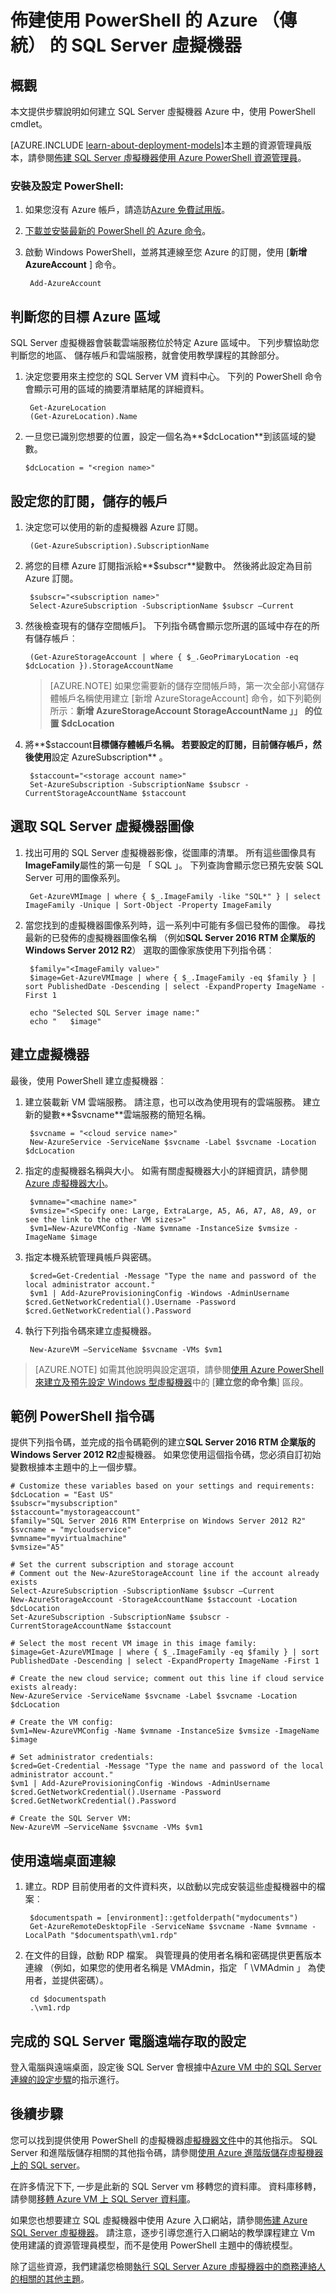 <properties
    pageTitle="建立 SQL Server 虛擬機器中 Azure PowerShell （傳統） |Microsoft Azure"
    description="提供步驟與 PowerShell 指令碼建立 Azure VM 與 SQL Server 虛擬機器圖庫的圖像。 本主題會使用傳統的部署模式。"
    services="virtual-machines-windows"
    documentationCenter="na"
    authors="rothja"
    manager="jhubbard"
    editor=""
    tags="azure-service-management" />
<tags
    ms.service="virtual-machines-windows"
    ms.devlang="na"
    ms.topic="article"
    ms.tgt_pltfrm="vm-windows-sql-server"
    ms.workload="infrastructure-services"
    ms.date="10/07/2016"
    ms.author="jroth" />

# <a name="provision-a-sql-server-virtual-machine-using-azure-powershell-classic"></a>佈建使用 PowerShell 的 Azure （傳統） 的 SQL Server 虛擬機器

## <a name="overview"></a>概觀

本文提供步驟說明如何建立 SQL Server 虛擬機器 Azure 中，使用 PowerShell cmdlet。

[AZURE.INCLUDE [learn-about-deployment-models](../../includes/learn-about-deployment-models-classic-include.md)]本主題的資源管理員版本，請參閱[佈建 SQL Server 虛擬機器使用 Azure PowerShell 資源管理員](virtual-machines-windows-ps-sql-create.md)。

### <a name="install-and-configure-powershell"></a>安裝及設定 PowerShell:

1. 如果您沒有 Azure 帳戶，請造訪[Azure 免費試用版](https://azure.microsoft.com/pricing/free-trial/)。

2. [下載並安裝最新的 PowerShell 的 Azure 命令](../powershell-install-configure.md)。

3. 啟動 Windows PowerShell，並將其連線至您 Azure 的訂閱，使用 [**新增 AzureAccount** ] 命令。

        Add-AzureAccount

## <a name="determine-your-target-azure-region"></a>判斷您的目標 Azure 區域

SQL Server 虛擬機器會裝載雲端服務位於特定 Azure 區域中。 下列步驟協助您判斷您的地區、 儲存帳戶和雲端服務，就會使用教學課程的其餘部分。

1. 決定您要用來主控您的 SQL Server VM 資料中心。 下列的 PowerShell 命令會顯示可用的區域的摘要清單結尾的詳細資料。

        Get-AzureLocation
        (Get-AzureLocation).Name

2.  一旦您已識別您想要的位置，設定一個名為**$dcLocation**到該區域的變數。

        $dcLocation = "<region name>"

## <a name="set-your-subscription-and-storage-account"></a>設定您的訂閱，儲存的帳戶

1. 決定您可以使用的新的虛擬機器 Azure 訂閱。

        (Get-AzureSubscription).SubscriptionName

1. 將您的目標 Azure 訂閱指派給**$subscr**變數中。 然後將此設定為目前 Azure 訂閱。

        $subscr="<subscription name>"
        Select-AzureSubscription -SubscriptionName $subscr –Current

1. 然後檢查現有的儲存空間帳戶]。 下列指令碼會顯示您所選的區域中存在的所有儲存帳戶︰

        (Get-AzureStorageAccount | where { $_.GeoPrimaryLocation -eq $dcLocation }).StorageAccountName

    >[AZURE.NOTE] 如果您需要新的儲存空間帳戶時，第一次全部小寫儲存體帳戶名稱使用建立 [新增 AzureStorageAccount] 命令，如下列範例所示︰**新增 AzureStorageAccount StorageAccountName 」<storage account name>」 的位置 $dcLocation**

1. 將**$staccount**目標儲存體帳戶名稱。 若要設定的訂閱，目前儲存帳戶，然後使用**設定 AzureSubscription** 。

        $staccount="<storage account name>"
        Set-AzureSubscription -SubscriptionName $subscr -CurrentStorageAccountName $staccount

## <a name="select-a-sql-server-virtual-machine-image"></a>選取 SQL Server 虛擬機器圖像

1. 找出可用的 SQL Server 虛擬機器影像，從圖庫的清單。 所有這些圖像具有**ImageFamily**屬性的第一句是 「 SQL 」。 下列查詢會顯示您已預先安裝 SQL Server 可用的圖像系列。

        Get-AzureVMImage | where { $_.ImageFamily -like "SQL*" } | select ImageFamily -Unique | Sort-Object -Property ImageFamily

1. 當您找到的虛擬機器圖像系列時，這一系列中可能有多個已發佈的圖像。 尋找最新的已發佈的虛擬機器圖像名稱 （例如**SQL Server 2016 RTM 企業版的 Windows Server 2012 R2**） 選取的圖像家族使用下列指令碼︰

        $family="<ImageFamily value>"
        $image=Get-AzureVMImage | where { $_.ImageFamily -eq $family } | sort PublishedDate -Descending | select -ExpandProperty ImageName -First 1

        echo "Selected SQL Server image name:"
        echo "   $image"

## <a name="create-the-virtual-machine"></a>建立虛擬機器

最後，使用 PowerShell 建立虛擬機器︰

1. 建立裝載新 VM 雲端服務。 請注意，也可以改為使用現有的雲端服務。 建立新的變數**$svcname**雲端服務的簡短名稱。

        $svcname = "<cloud service name>"
        New-AzureService -ServiceName $svcname -Label $svcname -Location $dcLocation

2. 指定的虛擬機器名稱與大小。 如需有關虛擬機器大小的詳細資訊，請參閱[Azure 虛擬機器大小](virtual-machines-windows-sizes.md)。

        $vmname="<machine name>"
        $vmsize="<Specify one: Large, ExtraLarge, A5, A6, A7, A8, A9, or see the link to the other VM sizes>"
        $vm1=New-AzureVMConfig -Name $vmname -InstanceSize $vmsize -ImageName $image

3. 指定本機系統管理員帳戶與密碼。

        $cred=Get-Credential -Message "Type the name and password of the local administrator account."
        $vm1 | Add-AzureProvisioningConfig -Windows -AdminUsername $cred.GetNetworkCredential().Username -Password $cred.GetNetworkCredential().Password

4. 執行下列指令碼來建立虛擬機器。

        New-AzureVM –ServiceName $svcname -VMs $vm1

>[AZURE.NOTE] 如需其他說明與設定選項，請參閱[使用 Azure PowerShell 來建立及預先設定 Windows 型虛擬機器](virtual-machines-windows-classic-create-powershell.md)中的 [**建立您的命令集**] 區段。

## <a name="example-powershell-script"></a>範例 PowerShell 指令碼

提供下列指令碼，並完成的指令碼範例的建立**SQL Server 2016 RTM 企業版的 Windows Server 2012 R2**虛擬機器。 如果您使用這個指令碼，您必須自訂初始變數根據本主題中的上一個步驟。

    # Customize these variables based on your settings and requirements:
    $dcLocation = "East US"
    $subscr="mysubscription"
    $staccount="mystorageaccount"
    $family="SQL Server 2016 RTM Enterprise on Windows Server 2012 R2"
    $svcname = "mycloudservice"
    $vmname="myvirtualmachine"
    $vmsize="A5"

    # Set the current subscription and storage account
    # Comment out the New-AzureStorageAccount line if the account already exists
    Select-AzureSubscription -SubscriptionName $subscr –Current
    New-AzureStorageAccount -StorageAccountName $staccount -Location $dcLocation
    Set-AzureSubscription -SubscriptionName $subscr -CurrentStorageAccountName $staccount

    # Select the most recent VM image in this image family:
    $image=Get-AzureVMImage | where { $_.ImageFamily -eq $family } | sort PublishedDate -Descending | select -ExpandProperty ImageName -First 1

    # Create the new cloud service; comment out this line if cloud service exists already:
    New-AzureService -ServiceName $svcname -Label $svcname -Location $dcLocation

    # Create the VM config:
    $vm1=New-AzureVMConfig -Name $vmname -InstanceSize $vmsize -ImageName $image

    # Set administrator credentials:
    $cred=Get-Credential -Message "Type the name and password of the local administrator account."
    $vm1 | Add-AzureProvisioningConfig -Windows -AdminUsername $cred.GetNetworkCredential().Username -Password $cred.GetNetworkCredential().Password

    # Create the SQL Server VM:
    New-AzureVM –ServiceName $svcname -VMs $vm1


## <a name="connect-with-remote-desktop"></a>使用遠端桌面連線

1. 建立。RDP 目前使用者的文件資料夾，以啟動以完成安裝這些虛擬機器中的檔案︰

        $documentspath = [environment]::getfolderpath("mydocuments")
        Get-AzureRemoteDesktopFile -ServiceName $svcname -Name $vmname -LocalPath "$documentspath\vm1.rdp"

1. 在文件的目錄，啟動 RDP 檔案。 與管理員的使用者名稱和密碼提供更舊版本連線 （例如，如果您的使用者名稱是 VMAdmin，指定 「 \VMAdmin 」 為使用者，並提供密碼）。

        cd $documentspath
        .\vm1.rdp

## <a name="complete-the-configuration-of-the-sql-server-machine-for-remote-access"></a>完成的 SQL Server 電腦遠端存取的設定

登入電腦與遠端桌面，設定後 SQL Server 會根據中[Azure VM 中的 SQL Server 連線的設定步驟](virtual-machines-windows-classic-sql-connect.md#steps-for-configuring-sql-server-connectivity-in-an-azure-vm)的指示進行。

## <a name="next-steps"></a>後續步驟

您可以找到提供使用 PowerShell 的虛擬機器[虛擬機器文件](virtual-machines-windows-classic-create-powershell.md)中的其他指示。 SQL Server 和進階版儲存相關的其他指令碼，請參閱[使用 Azure 進階版儲存虛擬機器上的 SQL server](virtual-machines-windows-classic-sql-server-premium-storage.md)。

在許多情況下下, 一步是此新的 SQL Server vm 移轉您的資料庫。 資料庫移轉，請參閱[移轉 Azure VM 上 SQL Server 資料庫](virtual-machines-windows-migrate-sql.md)。

如果您也想要建立 SQL 虛擬機器中使用 Azure 入口網站，請參閱[佈建 Azure SQL Server 虛擬機器](virtual-machines-windows-portal-sql-server-provision.md)。 請注意，逐步引導您進行入口網站的教學課程建立 Vm 使用建議的資源管理員模型，而不是使用 PowerShell 主題中的傳統模型。

除了這些資源，我們建議您檢閱[執行 SQL Server Azure 虛擬機器中的商務連絡人的相關的其他主題](virtual-machines-windows-sql-server-iaas-overview.md)。
